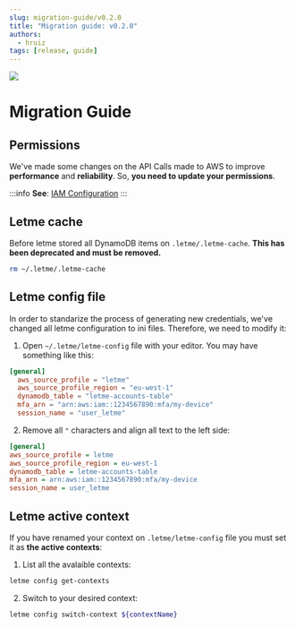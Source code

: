```yaml
---
slug: migration-guide/v0.2.0
title: "Migration guide: v0.2.0"
authors: 
  - hruiz
tags: [release, guide]
---
```



![](/img/letme-banner.webp)

<!--truncate-->
# Migration Guide

## Permissions

We've made some changes on the API Calls made to AWS to improve **performance** and **reliability**. So, **you need to update your permissions**.

:::info
**See**: [IAM Configuration](/quickstart-guide-admin/iam)
:::

## Letme cache

Before letme stored all DynamoDB items on `.letme/.letme-cache`. **This has been deprecated and must be removed.**

```bash
rm ~/.letme/.letme-cache
```

## Letme config file

In order to standarize the process of generating new credentials, we've changed all letme configuration to ini files. Therefore, we need to modify it:

1. Open `~/.letme/letme-config` file with your editor. You may have something like this:

```toml
[general]
  aws_source_profile = "letme"
  aws_source_profile_region = "eu-west-1"
  dynamodb_table = "letme-accounts-table"
  mfa_arn = "arn:aws:iam::1234567890:mfa/my-device"
  session_name = "user_letme"
```

2. Remove all `"` characters and align all text to the left side:

```ini
[general]
aws_source_profile = letme
aws_source_profile_region = eu-west-1
dynamodb_table = letme-accounts-table
mfa_arn = arn:aws:iam::1234567890:mfa/my-device
session_name = user_letme
```

## Letme active context

If you have renamed your context on `.letme/letme-config` file you must set it as **the active contexts**:

1. List all the avalaible contexts:

```bash
letme config get-contexts
```

2. Switch to your desired context:

```bash
letme config switch-context ${contextName}
```